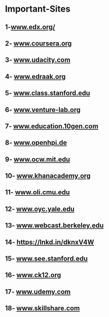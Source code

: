 # Important-Sites

## 1-www.edx.org/  
## 2- www.coursera.org  
## 3- www.udacity.com  
## 4- www.edraak.org  
## 5- www.class.stanford.edu  
## 6- www.venture-lab.org  
## 7- www.education.10gen.com  
## 8- www.openhpi.de  
## 9- www.ocw.mit.edu  
## 10- www.khanacademy.org  
## 11- www.oli.cmu.edu  
## 12- www.oyc.yale.edu  
## 13- www.webcast.berkeley.edu  
## 14- https://lnkd.in/dknxV4W  
## 15- www.see.stanford.edu  
## 16- www.ck12.org  
## 17- www.udemy.com  
## 18- www.skillshare.com 
